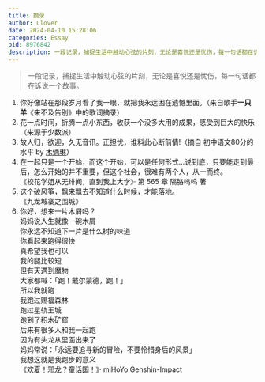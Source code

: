 ```yaml
---
title: 摘录
author: Clover
date: 2024-04-10 15:28:06
categories: Essay
pid: 8976842
description: 一段记录，捕捉生活中触动心弦的片刻，无论是喜悦还是忧伤，每一句话都在诉说一个故事。
---
```


> 一段记录，捕捉生活中触动心弦的片刻，无论是喜悦还是忧伤，每一句话都在诉说一个故事。

1. 你好像站在那段岁月看了我一眼，就把我永远困在遗憾里面。（来自歌手**一只羊**《来不及告别》中的歌词摘录）
2. 花一点时间，折腾一点小东西，收获一个没多大用的成果，感受到巨大的快乐（来源于少数派）
3. 故人归，欲迎，久无音讯。正担忧，谁料此心断前情!（摘自 初中语文80分的水平 by [木俩琳](https://www.miyoushe.com/ys/article/49768738)）
4. 在一起只是一个开始，而这个开始，可以是任何形式…说到底，只要能走到最后，怎么开始的并不重要，但这个社会，很难有两个人，从一而终。<br/>
 《校花学姐从无绯闻，直到我上大学》· 第 565 章 隔胳呜呜 著
5. 这个破风筝，飘来飘去不知道什么时候，才能落地。<br/>
 《九龙城寨之围城》
6. 你好，想来一片木屑吗？<br/>
   妈妈说人生就像一碗木屑<br/>
   你永远不知道下一片是什么树的味道<br/>
   你看起来跑得很快<br/>
   真希望我也可以<br/>
   我的腿比较短<br/>
   但有天遇到魔物<br/>
   大家都喊：「跑！戴尔蒙德，跑！」<br/>
   所以我就跑<br/>
   我跑过赐福森林<br/>
   跑过星轨王城<br/>
   跑到了积木矿窟<br/>
   后来有很多人和我一起跑<br/>
   因为有头龙从里面出来了<br/>
   妈妈常说：「永远要追寻新的冒险，不要怜惜身后的风景」<br/>
   我想这就是我跑步的意义<br/>
   《欢夏！邪龙？童话国！》· miHoYo Genshin-Impact<br/>
